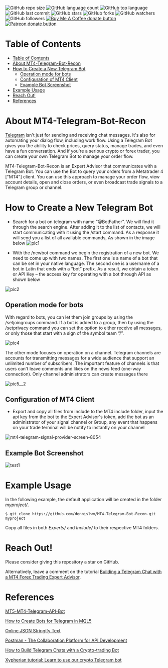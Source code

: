 <!--- See https://shields.io for others or to customize this set of shields.  --->

![GitHub repo size](https://img.shields.io/github/repo-size/dennislwm/MT4-Telegram-Bot-Recon?style=plastic)
![GitHub language count](https://img.shields.io/github/languages/count/dennislwm/MT4-Telegram-Bot-Recon?style=plastic)
![GitHub top language](https://img.shields.io/github/languages/top/dennislwm/MT4-Telegram-Bot-Recon?style=plastic)
![GitHub last commit](https://img.shields.io/github/last-commit/dennislwm/MT4-Telegram-Bot-Recon?color=red&style=plastic)
![GitHub stars](https://img.shields.io/github/stars/dennislwm/MT4-Telegram-Bot-Recon?style=social)
![GitHub forks](https://img.shields.io/github/forks/dennislwm/MT4-Telegram-Bot-Recon?style=social)
![GitHub watchers](https://img.shields.io/github/watchers/dennislwm/MT4-Telegram-Bot-Recon?style=social)
![GitHub followers](https://img.shields.io/github/followers/dennislwm?style=social)
<span class="badge-buymeacoffee"><a href="https://ko-fi.com/dennislwm" title="Donate to this project using Buy Me A Coffee"><img src="https://img.shields.io/badge/buy%20me%20a%20coffee-donate-yellow.svg" alt="Buy Me A Coffee donate button" /></a></span>
<span class="badge-patreon"><a href="https://patreon.com/dennislwm" title="Donate to this project using Patreon"><img src="https://img.shields.io/badge/patreon-donate-yellow.svg" alt="Patreon donate button" /></a></span>

# Table of Contents
- [Table of Contents](#table-of-contents)
- [About MT4-Telegram-Bot-Recon](#about-mt4-telegram-bot-recon)
- [How to Create a New Telegram Bot](#how-to-create-a-new-telegram-bot)
  - [Operation mode for bots](#operation-mode-for-bots)
  - [Configuration of MT4 Client](#configuration-of-mt4-client)
  - [Example Bot Screenshot](#example-bot-screenshot)
- [Example Usage](#example-usage)
- [Reach Out!](#reach-out)
- [References](#references)

# About MT4-Telegram-Bot-Recon
[Telegram](https://telegram.org/) isn't just for sending and receiving chat messages. It's also for automating your dialog flow, including work flow. Using a Telegram Bot gives you the ability to check prices, query status, manage trades, and even have a fun conversation. And if you're a serious crypto or forex trader, you can create your own Telegram Bot to manage your order flow.

MT4-Telegram-Bot-Recon is an Expert Advisor that communicates with a Telegram Bot. You can use the Bot to query your orders from a Metatrader 4 ["MT4"] client. You can use this approach to manage your order flow, view account details, open and close orders, or even broadcast trade signals to a Telegram group or channel.


# How to Create a New Telegram Bot
* Search for a bot on telegram with name "@BotFather". We will find it through the search engine. After adding it to the list of contacts,
we will start communicating with it using the /start command. As a response it will send you a list of all available commands, As shown in the image below
![pic1](https://user-images.githubusercontent.com/32399318/56162967-1fe7ed00-5fc5-11e9-9555-192c33b34d7f.jpg)


* With the /newbot command we begin the registration of a new bot. We need to come up with two names. The first one is a name of a bot that 
can be set in your native language. The second one is a username of a bot in Latin that ends with a “bot” prefix. As a result, we obtain 
a token or API Key – the access key for operating with a bot through API as shown below

![pic2](https://user-images.githubusercontent.com/32399318/56163370-0d21e800-5fc6-11e9-8481-69861daa4a1e.jpg)

## Operation mode for bots

With regard to bots, you can let them join groups by using the /setjoingroups command. If a bot is added to a group, then by using the /setprivacy command you can set the option to either receive all messages, or only those that start with a sign of the symbol team “/”. 

![pic4](https://user-images.githubusercontent.com/32399318/56163746-05af0e80-5fc7-11e9-801c-362d94e36a4d.jpg)

The other mode focuses on operation on a channel. Telegram channels are accounts for transmitting messages for a wide audience that support an unlimited number of subscribers. The important feature of channels is that users can't leave comments and likes on the news feed (one-way connection). Only channel administrators can create messages there 

![pic5__2](https://user-images.githubusercontent.com/32399318/56163931-8241ed00-5fc7-11e9-99e4-96a879ae0b9a.jpg)

## Configuration of MT4 Client
* Export and copy all files from include to the MT4 include folder, input the api key from the bot to the Expert Advisor's token, add the bot as an administrator of your signal channel or Group, any event that happens on your trade terminal will be notify to instantly on your channel

![mt4-telegram-signal-provider-screen-8054](https://user-images.githubusercontent.com/32399318/56166011-7147aa80-5fcc-11e9-9444-1bcaa574219e.jpg)

## Example Bot Screenshot
![test1](https://user-images.githubusercontent.com/32399318/56165638-63ddf080-5fcb-11e9-9b88-5e9fb94821b6.jpg)

# Example Usage

In the following example, the default application will be created in the folder *myproject/*.

    $ git clone https://github.com/dennislwm/MT4-Telegram-Bot-Recon.git myproject

Copy all files in both *Experts/* and *Include/* to their respective MT4 folders.

# Reach Out!

Please consider giving this repository a star on GitHub.

Alternatively, leave a comment on the tutorial [Building a Telegram Chat with a MT4 Forex Trading Expert Advisor](http://bit.ly/devto002).

# References

[MT5-MT4-Telegram-API-Bot](https://github.com/sholafalana/MT5-MT4-Telegram-API-Bot)
 
[How to Create Bots for Telegram in MQL5](https://www.mql5.com/en/articles/2355)
 
[Online JSON Stringify Text](https://onlinetexttools.com/json-stringify-text)

[Postman - The Collaboration Platform for API Development](https://getpostman.com)

[How to Build Telegram Chats with a Crypto-trading Bot](https://hackernoon.com/telegram-chats-with-a-crypto-trading-bot-znn6s3z2f)

[Xypherian tutorial: Learn to use our crypto Telegram bot](https://xypher.io/Blog/P/1/xypherian-tutorial-learn-to-use-our-crypto-telegram-bot)








